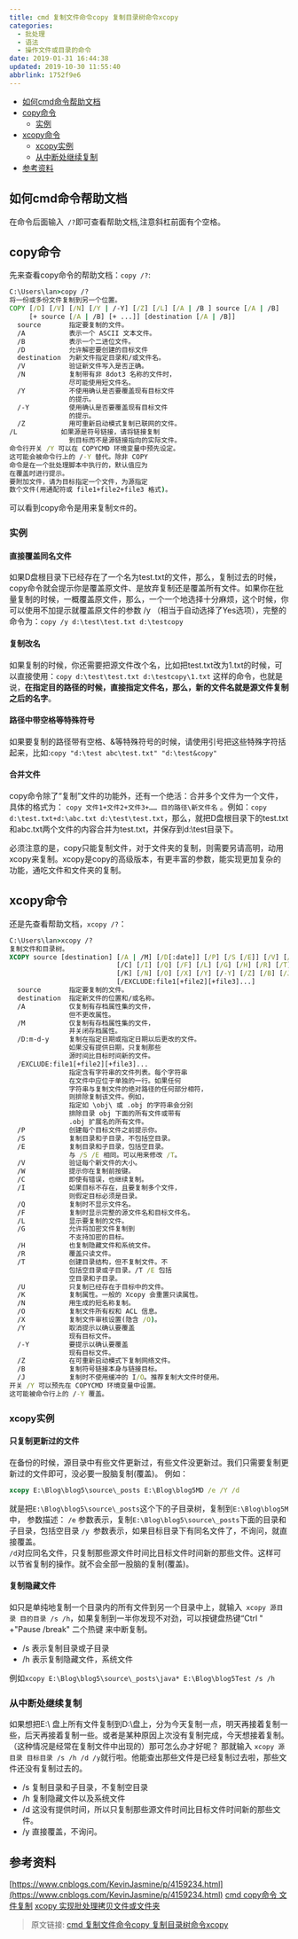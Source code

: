 ```yaml
---
title: cmd 复制文件命令copy 复制目录树命令xcopy
categories: 
  - 批处理
  - 语法
  - 操作文件或目录的命令
date: 2019-01-31 16:44:38
updated: 2019-10-30 11:55:40
abbrlink: 1752f9e6
---
```

- [如何cmd命令帮助文档](/blog/html/1752f9e6/#如何cmd命令帮助文档)
- [copy命令](/blog/html/1752f9e6/#copy命令)
    - [实例](/blog/html/1752f9e6/#实例)
- [xcopy命令](/blog/html/1752f9e6/#xcopy命令)
    - [xcopy实例](/blog/html/1752f9e6/#xcopy实例)
    - [从中断处继续复制](/blog/html/1752f9e6/#从中断处继续复制)
- [参考资料](/blog/html/1752f9e6/#参考资料)

<!--more-->
<script src="https://cdn.bootcss.com/jquery/3.4.0/jquery.slim.min.js"></script>
<script>$(document).ready(function () {$(".post-body > ul:nth-child(1)").hide();});</script>

<!--end-->
## 如何cmd命令帮助文档 ##
在命令后面输入` /?`即可查看帮助文档,注意斜杠前面有个空格。
## copy命令 ##
先来查看copy命令的帮助文档：`copy /?`:
```bat
C:\Users\lan>copy /?
将一份或多份文件复制到另一个位置。
COPY [/D] [/V] [/N] [/Y | /-Y] [/Z] [/L] [/A | /B ] source [/A | /B]
     [+ source [/A | /B] [+ ...]] [destination [/A | /B]]
  source       指定要复制的文件。
  /A           表示一个 ASCII 文本文件。
  /B           表示一个二进位文件。
  /D           允许解密要创建的目标文件
  destination  为新文件指定目录和/或文件名。
  /V           验证新文件写入是否正确。
  /N           复制带有非 8dot3 名称的文件时，
               尽可能使用短文件名。
  /Y           不使用确认是否要覆盖现有目标文件
               的提示。
  /-Y          使用确认是否要覆盖现有目标文件
               的提示。
  /Z           用可重新启动模式复制已联网的文件。
/L           如果源是符号链接，请将链接复制
               到目标而不是源链接指向的实际文件。
命令行开关 /Y 可以在 COPYCMD 环境变量中预先设定。
这可能会被命令行上的 /-Y 替代。除非 COPY
命令是在一个批处理脚本中执行的，默认值应为
在覆盖时进行提示。
要附加文件，请为目标指定一个文件，为源指定
数个文件(用通配符或 file1+file2+file3 格式)。
```
可以看到copy命令是用来复制`文件`的。
### 实例 ###
#### 直接覆盖同名文件 ####
如果D盘根目录下已经存在了一个名为test.txt的文件，那么，复制过去的时候，copy命令就会提示你是覆盖原文件、是放弃复制还是覆盖所有文件。如果你在批量复制的时候，一概覆盖原文件，那么，一个一个地选择十分麻烦，这个时候，你可以使用不加提示就覆盖原文件的参数 /y （相当于自动选择了Yes选项），完整的命令为：`copy /y d:\test\test.txt d:\testcopy` 
#### 复制改名 ####
如果复制的时候，你还需要把源文件改个名，比如把test.txt改为1.txt的时候，可以直接使用：`copy d:\test\test.txt d:\testcopy\1.txt` 这样的命令，也就是说，**在指定目的路径的时候，直接指定文件名，那么，新的文件名就是源文件复制之后的名字**。 
#### 路径中带空格等特殊符号 ####
如果要复制的路径带有空格、&等特殊符号的时候，请使用引号把这些特殊字符括起来，比如:`copy "d:\test abc\test.txt" "d:\test&copy"`
#### 合并文件 ####
copy命令除了“复制”文件的功能外，还有一个绝活：合并多个文件为一个文件，具体的格式为：
`copy 文件1+文件2+文件3+…… 目的路径\新文件名` 。例如：`copy d:\test.txt+d:\abc.txt d:\test\test.txt`，那么，就把D盘根目录下的test.txt和abc.txt两个文件的内容合并为test.txt，并保存到d:\test目录下。 

必须注意的是，copy只能复制文件，对于文件夹的复制，则需要另请高明，动用xcopy来复制。xcopy是copy的高级版本，有更丰富的参数，能实现更加复杂的功能，通吃文件和文件夹的复制。
## xcopy命令 ##
还是先查看帮助文档，`xcopy /?`：
```bat
C:\Users\lan>xcopy /?
复制文件和目录树。
XCOPY source [destination] [/A | /M] [/D[:date]] [/P] [/S [/E]] [/V] [/W]
                           [/C] [/I] [/Q] [/F] [/L] [/G] [/H] [/R] [/T] [/U]
                           [/K] [/N] [/O] [/X] [/Y] [/-Y] [/Z] [/B] [/J]
                           [/EXCLUDE:file1[+file2][+file3]...]
  source       指定要复制的文件。
  destination  指定新文件的位置和/或名称。
  /A           仅复制有存档属性集的文件，
               但不更改属性。
  /M           仅复制有存档属性集的文件，
               并关闭存档属性。
  /D:m-d-y     复制在指定日期或指定日期以后更改的文件。
               如果没有提供日期，只复制那些
               源时间比目标时间新的文件。
  /EXCLUDE:file1[+file2][+file3]...
               指定含有字符串的文件列表。每个字符串
               在文件中应位于单独的一行。如果任何
               字符串与复制文件的绝对路径的任何部分相符，
               则排除复制该文件。例如，
               指定如 \obj\ 或 .obj 的字符串会分别
               排除目录 obj 下面的所有文件或带有
               .obj 扩展名的所有文件。
  /P           创建每个目标文件之前提示你。
  /S           复制目录和子目录，不包括空目录。
  /E           复制目录和子目录，包括空目录。
               与 /S /E 相同。可以用来修改 /T。
  /V           验证每个新文件的大小。
  /W           提示你在复制前按键。
  /C           即使有错误，也继续复制。
  /I           如果目标不存在，且要复制多个文件，
               则假定目标必须是目录。
  /Q           复制时不显示文件名。
  /F           复制时显示完整的源文件名和目标文件名。
  /L           显示要复制的文件。
  /G           允许将加密文件复制到
               不支持加密的目标。
  /H           也复制隐藏文件和系统文件。
  /R           覆盖只读文件。
  /T           创建目录结构，但不复制文件。不
               包括空目录或子目录。/T /E 包括
               空目录和子目录。
  /U           只复制已经存在于目标中的文件。
  /K           复制属性。一般的 Xcopy 会重置只读属性。
  /N           用生成的短名称复制。
  /O           复制文件所有权和 ACL 信息。
  /X           复制文件审核设置(隐含 /O)。
  /Y           取消提示以确认要覆盖
               现有目标文件。
  /-Y          要提示以确认要覆盖
               现有目标文件。
  /Z           在可重新启动模式下复制网络文件。
  /B           复制符号链接本身与链接目标。
  /J           复制时不使用缓冲的 I/O。推荐复制大文件时使用。
开关 /Y 可以预先在 COPYCMD 环境变量中设置。
这可能被命令行上的 /-Y 覆盖。
```


### xcopy实例 ###
#### 只复制更新过的文件 ####
在备份的时候，源目录中有些文件更新过，有些文件没更新过。我们只需要复制更新过的文件即可，没必要一股脑复制(覆盖)。
例如：
```bat
xcopy E:\Blog\blog5\source\_posts E:\Blog\blog5MD /e /Y /d
```
就是把`E:\Blog\blog5\source\_posts`这个下的子目录树，复制到`E:\Blog\blog5M`中，
参数描述：
`/e` 参数表示，复制`E:\Blog\blog5\source\_posts`下面的目录和子目录，包括空目录
`/y `参数表示，如果目标目录下有同名文件了，不询问，就直接覆盖。   
`/d`对应同名文件，只复制那些源文件时间比目标文件时间新的那些文件。这样可以节省复制的操作。就不会全部一股脑的复制(覆盖)。
#### 复制隐藏文件 ####
如只是单纯地复制一个目录内的所有文件到另一个目录中上，就输入` xcopy 源目录 目的目录 /s /h`，如果复制到一半你发现不对劲，可以按键盘热键“Ctrl " +"Pause /break" 二个热键 来中断复制。
- /s 表示复制目录或子目录
- /h 表示复制隐藏文件，系统文件

例如`xcopy E:\Blog\blog5\source\_posts\java* E:\Blog\blog5Test /s /h`
### 从中断处继续复制 ###
如果想把E:\ 盘上所有文件复制到D:\盘上，分为今天复制一点，明天再接着复制一些，后天再接着复制一些。或者是某种原因上次没有复制完成，今天想接着复制。（这种情况是经常在复制文件中出现的）那可怎么办才好呢？
那就输入 `xcopy 源目录 目标目录 /s /h /d /y`就行啦。他能查出那些文件是已经复制过去啦，那些文件还没有复制过去的。

- /s 复制目录和子目录，不复制空目录
- /h 复制隐藏文件以及系统文件
- /d 这没有提供时间，所以只复制那些源文件时间比目标文件时间新的那些文件。
- /y 直接覆盖，不询问。

## 参考资料 ##
[https://www.cnblogs.com/KevinJasmine/p/4159234.html](https://www.cnblogs.com/KevinJasmine/p/4159234.html)
[cmd copy命令 文件复制](https://www.jb51.net/article/18981.htm)
[xcopy 实现批处理拷贝文件或文件夹](https://www.jb51.net/article/29055.htm)
>原文链接: [cmd 复制文件命令copy 复制目录树命令xcopy](https://lanlan2017.github.io/blog/1752f9e6/)